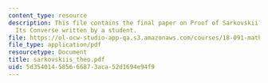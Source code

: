 ```yaml
---
content_type: resource
description: This file contains the final paper on Proof of Sarkovskii?s Theorem and
  Its Converse written by a student.
file: https://ol-ocw-studio-app-qa.s3.amazonaws.com/courses/18-091-mathematical-exposition-spring-2005/5d354014585666873aca52d1694e94f9_sarkovskiis_theo.pdf
file_type: application/pdf
resourcetype: Document
title: sarkovskiis_theo.pdf
uid: 5d354014-5856-6687-3aca-52d1694e94f9
---
```

